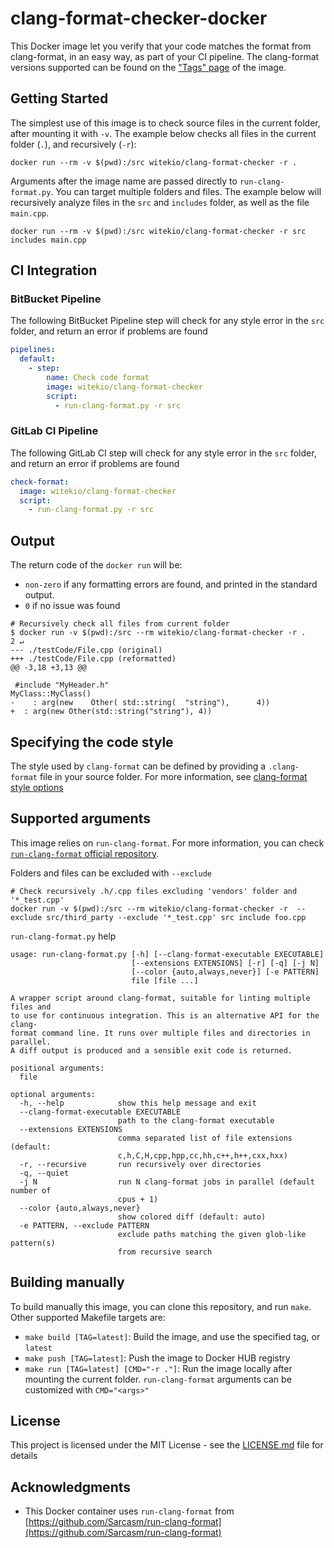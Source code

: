 # clang-format-checker-docker

This Docker image let you verify that your code matches the format from clang-format, in an easy way, as part of your CI pipeline. The clang-format versions supported can be found on the ["Tags" page](https://hub.docker.com/repository/docker/witekio/clang-format-checker/tags?page=1) of the image.

## Getting Started

The simplest use of this image is to check source files in the current folder, after mounting it with `-v`. The example below checks all files in the current folder (`.`), and recursively (`-r`):

`docker run --rm -v $(pwd):/src witekio/clang-format-checker -r .`

Arguments after the image name are passed directly to `run-clang-format.py`. You can target multiple folders and files. The example below will recursively analyze files in the `src` and `includes` folder, as well as the file `main.cpp`.

`docker run --rm -v $(pwd):/src witekio/clang-format-checker -r src includes main.cpp`

## CI Integration

### BitBucket Pipeline

The following BitBucket Pipeline step will check for any style error in the `src` folder, and return an error if problems are found

```bitbucket-pipelines.yml
pipelines:
  default:
    - step:
        name: Check code format
        image: witekio/clang-format-checker
        script:
          - run-clang-format.py -r src
```

### GitLab CI Pipeline

The following GitLab CI step will check for any style error in the `src` folder, and return an error if problems are found

```.gitlab-ci.yml
check-format:
  image: witekio/clang-format-checker
  script:
    - run-clang-format.py -r src
```

## Output

The return code of the `docker run` will be:
* `non-zero` if any formatting errors are found, and printed in the standard output.
* `0` if no issue was found

```
# Recursively check all files from current folder
$ docker run -v $(pwd):/src --rm witekio/clang-format-checker -r .                                 2 ↵
--- ./testCode/File.cpp	(original)
+++ ./testCode/File.cpp	(reformatted)
@@ -3,18 +3,13 @@
 
 #include "MyHeader.h"
MyClass::MyClass()
-    : arg(new    Other( std::string(  "string"),      4))
+  : arg(new Other(std::string("string"), 4))
```

## Specifying the code style

The style used by `clang-format` can be defined by providing a `.clang-format` file in your source folder. For more information, see [clang-format style options](https://clang.llvm.org/docs/ClangFormatStyleOptions.html)

## Supported arguments

This image relies on `run-clang-format`. For more information, you can check [`run-clang-format` official repository](https://github.com/Sarcasm/run-clang-format).

Folders and files can be excluded with `--exclude`
```
# Check recursively .h/.cpp files excluding 'vendors' folder and '*_test.cpp'
docker run -v $(pwd):/src --rm witekio/clang-format-checker -r  --exclude src/third_party --exclude '*_test.cpp' src include foo.cpp
```

`run-clang-format.py` help
```
usage: run-clang-format.py [-h] [--clang-format-executable EXECUTABLE]
                           [--extensions EXTENSIONS] [-r] [-q] [-j N]
                           [--color {auto,always,never}] [-e PATTERN]
                           file [file ...]

A wrapper script around clang-format, suitable for linting multiple files and
to use for continuous integration. This is an alternative API for the clang-
format command line. It runs over multiple files and directories in parallel.
A diff output is produced and a sensible exit code is returned.

positional arguments:
  file

optional arguments:
  -h, --help            show this help message and exit
  --clang-format-executable EXECUTABLE
                        path to the clang-format executable
  --extensions EXTENSIONS
                        comma separated list of file extensions (default:
                        c,h,C,H,cpp,hpp,cc,hh,c++,h++,cxx,hxx)
  -r, --recursive       run recursively over directories
  -q, --quiet
  -j N                  run N clang-format jobs in parallel (default number of
                        cpus + 1)
  --color {auto,always,never}
                        show colored diff (default: auto)
  -e PATTERN, --exclude PATTERN
                        exclude paths matching the given glob-like pattern(s)
                        from recursive search
```

## Building manually

To build manually this image, you can clone this repository, and run `make`. Other supported Makefile targets are:
- `make build [TAG=latest]`: Build the image, and use the specified tag, or `latest`
- `make push [TAG=latest]`: Push the image to Docker HUB registry
- `make run [TAG=latest] [CMD="-r ."]`: Run the image locally after mounting the current folder. `run-clang-format` arguments can be customized with `CMD="<args>"`

## License

This project is licensed under the MIT License - see the [LICENSE.md](LICENSE.md) file for details

## Acknowledgments

* This Docker container uses `run-clang-format` from [https://github.com/Sarcasm/run-clang-format](https://github.com/Sarcasm/run-clang-format)
